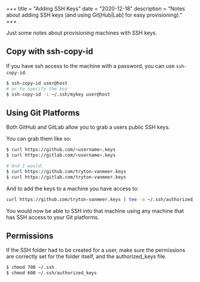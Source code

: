 +++
title = "Adding SSH Keys"
date = "2020-12-18"
description = "Notes about adding SSH keys (and using Git[Hub|Lab] for easy provisioning)."
+++

Just some notes about provisioning machines with SSH keys.

## Copy with ssh-copy-id

If you have ssh access to the machine with a password, you can use `ssh-copy-id`.

```bash
$ ssh-copy-id user@host
# or to specify the key
$ ssh-copy-id -i ~/.ssh/mykey user@host
```

## Using Git Platforms

Both GitHub and GitLab allow you to grab a users public SSH keys.

You can grab them like so:

```bash
$ curl https://github.com/<username>.keys
$ curl https://gitlab.com/<username>.keys

# And I would:
$ curl https://github.com/tryton-vanmeer.keys
$ curl https://gitlab.com/tryton-vanmeer.keys
```

And to add the keys to a machine you have access to:

```bash
curl https://github.com/tryton-vanmeer.keys | tee -a ~/.ssh/authorized_keys
```

You would now be able to SSH into that machine using any machine that has SSH access to your Git platforms.

## Permissions

If the SSH folder had to be created for a user, make sure the permissions are correctly set for the folder itself,
and the authorized_keys file.

```bash
$ chmod 700 ~/.ssh
$ chmod 600 ~/.ssh/authorized_keys
```
